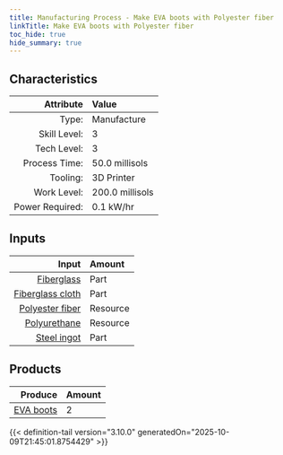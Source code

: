 ```yaml
---
title: Manufacturing Process - Make EVA boots with Polyester fiber
linkTitle: Make EVA boots with Polyester fiber
toc_hide: true
hide_summary: true
---
```

<!-- This is generated by the MarsSim HelpGenertor, do not edit. -->


## Characteristics

| Attribute      | Value |
|--------:|:------|
|Type:|Manufacture|
|Skill Level:|3|
|Tech Level:|3|
|Process Time:|50.0 millisols|
|Tooling:|3D Printer|
|Work Level:|200.0 millisols|
|Power Required:|0.1 kW/hr|

## Inputs

| Input      | Amount |
|--------:|:------|
|[Fiberglass](/docs/definitions/part/fiberglass)|Part|1|
|[Fiberglass cloth](/docs/definitions/part/fiberglass-cloth)|Part|1|
|[Polyester fiber](/docs/definitions/resource/polyester-fiber)|Resource|0.4 kg|
|[Polyurethane](/docs/definitions/resource/polyurethane)|Resource|0.1 kg|
|[Steel ingot](/docs/definitions/part/steel-ingot)|Part|1|

## Products


| Produce      | Amount |
|--------:|:------|
|[EVA boots](/docs/definitions/part/eva-boots)|2|



{{< definition-tail version="3.10.0" generatedOn="2025-10-09T21:45:01.8754429" >}}



